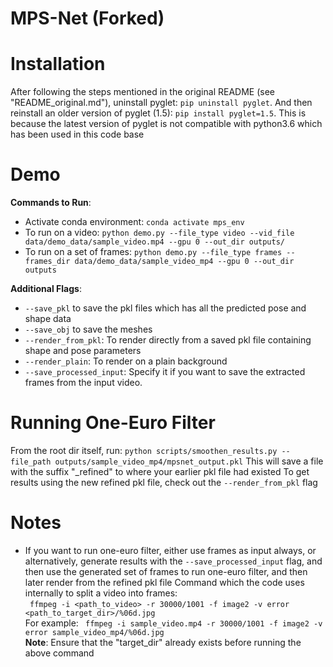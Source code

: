 # MPS-Net (Forked)

# Installation
After following the steps mentioned in the original README (see "README_original.md"), uninstall pyglet: ```pip uninstall pyglet```. And then reinstall an older version of pyglet (1.5): ```pip install pyglet=1.5```. This is because the latest version of pyglet is not compatible with python3.6 which has been used in this code base

# Demo
**Commands to Run**: <br/>
- Activate conda environment: ```conda activate mps_env```
- To run on a video: ```python demo.py --file_type video --vid_file data/demo_data/sample_video.mp4 --gpu 0 --out_dir outputs/``` <br/>
- To run on a set of frames: ```python demo.py --file_type frames --frames_dir data/demo_data/sample_video_mp4 --gpu 0 --out_dir outputs```

**Additional Flags**:
- ```--save_pkl``` to save the pkl files which has all the predicted pose and shape data
- ```--save_obj``` to save the meshes
- ```--render_from_pkl```: To render directly from a saved pkl file containing shape and pose parameters
- ```--render_plain```: To render on a plain background
- ```--save_processed_input```: Specify it if you want to save the extracted frames from the input video.

# Running One-Euro Filter
From the root dir itself, run: ```python scripts/smoothen_results.py --file_path outputs/sample_video_mp4/mpsnet_output.pkl```
This will save a file with the suffix "_refined" to where your earlier pkl file had existed
To get results using the new refined pkl file, check out the ```--render_from_pkl``` flag

# Notes
- If you want to run one-euro filter, either use frames as input always, or alternatively, generate results with the ```--save_processed_input``` flag, and then use the generated set of frames to run one-euro filter, and then later render from the refined pkl file
Command which the code uses internally to split a video into frames: <br/>
``` ffmpeg -i <path_to_video> -r 30000/1001 -f image2 -v error <path_to_target_dir>/%06d.jpg``` <br/>
For example: ``` ffmpeg -i sample_video.mp4 -r 30000/1001 -f image2 -v error sample_video_mp4/%06d.jpg``` <br/>
**Note**: Ensure that the "target_dir" already exists before running the above command
